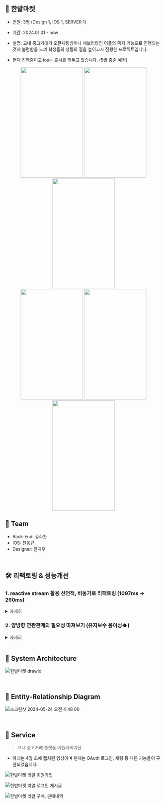 ## 💎 한밭마켓
- 인원: 3명 (Design 1, IOS 1, SERVER 1)
- 기간: 2024.01.01 - now

- 설명: 교내 중고거래가 오픈채팅방이나 에브리타임 어플의 쪽지 기능으로 진행되는 것에 불편함을 느껴 학생들의 생활의 질을 높이고자 진행한 프로젝트입니다.

- 현재 진행중이고 ios는 출시를 앞두고 있습니다. (5월 중순 예정)

<div align="center">
  <img src="https://github.com/WAFO-WaveInfo/WAFO-SERVER/assets/101490157/2b7e0d7b-67c8-4794-b5e7-9e76d82e8058" width="200" height="355">
  <img src="https://github.com/WAFO-WaveInfo/WAFO-SERVER/assets/101490157/d4faf186-90eb-4529-948b-a4730947b60a" width="200" height="355">
  <img src="https://github.com/WAFO-WaveInfo/WAFO-SERVER/assets/101490157/a888d11f-d428-4371-b409-cef8dcbb17fa" width="200" height="355">
</div>

<div align="center">
  <img src="https://github.com/WAFO-WaveInfo/WAFO-SERVER/assets/101490157/446d1cb6-c6a1-4896-82dd-c2232ba395d0" width="200" height="355">
  <img src="https://github.com/WAFO-WaveInfo/WAFO-SERVER/assets/101490157/e6b2d874-cb5d-46c8-bb6c-4f44e2da3f2e" width="200" height="355">
  <img src="https://github.com/WAFO-WaveInfo/WAFO-SERVER/assets/101490157/fa18b074-8e71-481f-9a6f-c7cf1e66c57d" width="200" height="355">
</div>

## 👬 Team
- Back-End: 김주찬
- IOS: 진동규
- Designer: 전지우

<br>

## 🛠️ 리팩토링 & 성능개선

### 1. reactive stream 활용 선언적, 비동기로 리팩토링 (1097ms -> 290ms)

<details>
    <summary>자세히</summary>

#### 1-1

원래 코드는 아래처럼 작성되어 있었습니다.

```java
      try {
            chat.setSenderNickName(sender.getNickname());
            chat.setReceiverNickName(receiver.getNickname());
            chat.setCreatedAt(LocalDateTime.now());

        } catch (NoSuchElementException e) {
            throw new NotExistUuidException();
        }
        Mono<Chat> saveChat = chatRepository.save(chat);

        String fcmToken = receiver.getFcmToken();
        int result = fcmService.sendMessageTo(new FcmSendDto(fcmToken, chat.getSenderNickName(), chat.getMsg()));
        chat.setFcmOk(result);
        return saveChat;
```
- 위 코드를 보면 반환은 Mono를 반환해주지만 정작 메소드 내부는 동기적으로 작동하고 있었습니다.
- 채팅과 푸시알림 로직이 동기적으로 진행되는 것이 이유였습니다.

![](https://velog.velcdn.com/images/jckim22/post/006e266a-e4cd-4e77-83eb-c0dc7a007033/image.png)
1097ms 정도의 채팅으로는 꽤나 불편한 시간이 걸리는 것은 큰 문제로 다가왔습니다.

코드가 동기적으로 진행되고 있음을 인식하고 리팩토링에 들어갔습니다.

#### 1-2

```java
        return Mono.just(chat)
                .map(c -> {
                    c.setSenderNickName(sender.getNickname());
                    c.setReceiverNickName(receiver.getNickname());
                    c.setCreatedAt(LocalDateTime.now());
                    return c;
                })
                .flatMap(c -> {
                    Mono<Chat> savedChatMono = chatRepository.save(c); // 채팅 메시지 저장
                    Mono<Integer> sendNotificationMono = sendMessage(c); // 푸시 알림 전송
                    return Mono.zip(savedChatMono, sendNotificationMono, (savedChat, fcmResult) -> {
                        savedChat.setFcmOk(fcmResult);
                        return savedChat;
                    });
                })
                .onErrorMap(e -> new ResponseStatusException(HttpStatus.INTERNAL_SERVER_ERROR, "채팅 푸시알림 에러", e));
```
내부에서 chat 자체를 Mono로 감싸고 Mono를 이용해서 비동적으로 푸시 알림 또한 전송했습니다.
또한 map 및 flatMap 연산자를 사용하여 데이터의 흐름을 선언적으로 표현했습니다.


#### 1-3 - 결과

![](https://velog.velcdn.com/images/jckim22/post/9e8cc6b2-54ae-4806-8842-aeca897bfa26/image.png)

- 채팅 + 푸시알림: 1096ms -> 280ms 으로 약 4배 개선

</details>



### 2. 양방향 연관관계의 필요성 따져보기 (유지보수 용이성⬆️)

<details>
    <summary>자세히</summary>

>양방향으로 하면 복잡도가 높아지는 단점이 있지만 성능상 이점을 얻을 수 있습니다. <br>
>정말 성능이 너무 중요해서 쿼리 하나를 줄이는게 꼭 필요한 상황이라면 복잡해지더라도 최적화를 해야합니다. <br>
>반면에 쿼리가 하나 더 나가더라도 시스템 자원이 충분해서 성능에 영향을 미치는 것이 미미하다면 코드 복잡도를 낮게 유지하는 것이 더 중요합니다. <br>
>                                            - 전 B기업 CTO -

위 말처럼 쿼리 하나를 위해서 양방향 연관관계를 설정할 필요는 없습니다.

```java
    @OneToOne(mappedBy = "member")
    private ImageFile imageFile;
```


```java
    @ManyToOne(fetch = FetchType.LAZY)
    @JoinColumn(name = "user_id")
    private Member member;
```

하지만 한밭마켓에서는 위와 같이 Member와 ImageFile 간의 연관관계가 설정되어 있어서
프로필 이미지를 바꾸거나 할 때 기능에 비해 많은 복잡도가 생겼었습니다.

생각해보면 굳이 ImageFile 쪽에서 Member를 찾을 일은 없을 것 같았습니다.

Article과 ImageFile은 일대다의 관계이기 때문에 ImageFile 쪽에서 참조해야하기도 하고
Article에 들어가는 컬럼들이 많아서 양방향 연관관계를 복잡하지만 체감상 편리하게 사용하고 있었습니다.

하지만 Member와 ImageFile 간의 관계에서는 쿼리 수는 거의 그대론데 복잡도만 증가시키고 있었습니다.
Member에서 ImageFile을 참조하는 단방향 관계로 변경하니 복잡도가 많이 줄어들 수 있었습니다.

### 결과

MemberService의 복잡도 감소 -> 유지보수 용이성⬆️

</details>

<br>

## 💎 System Architecture
![한밭마켓 drawio](https://github.com/Hanbat-Market/HB_MARKET-SERVER/assets/101490157/eb1eb60d-3f0d-4518-98af-4f909a6c1036)


<br>

## 💎 Entity-Relationship Diagram


![스크린샷 2024-05-24 오전 4 48 00](https://github.com/Hanbat-Market/HB_MARKET-SERVER/assets/101490157/ea3ae8e1-25db-40c3-8497-3743fb7c739f)


<br>

## 💎 Service

> 교내 중고거래 플랫폼 어플리케이션


- 아래는 4월 초에 캡처된 영상이며 현재는 OAuth 로그인, 채팅 등 다른 기능들이 구현되었습니다.

![한밭마켓 리얼 회원가입](https://github.com/Hanbat-Market/HB_MARKET-SERVER/assets/101490157/1f836cff-48e4-4c55-aa8d-2d30dc712e32)

![한밭마켓 리얼 로그인 게시글](https://github.com/Hanbat-Market/HB_MARKET-SERVER/assets/101490157/127eb0e3-6234-49d5-9ce5-c320b75eb7c5)

![한밭마켓 리얼 구매, 판매내역](https://github.com/Hanbat-Market/HB_MARKET-SERVER/assets/101490157/07e312e7-56dd-4a0d-8e09-80a795812eb1)
